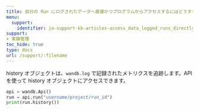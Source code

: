 ```yaml
---
title: 自分の Run にログされたデータへ直接かつプログラムからアクセスするにはどうすればよいですか？
menu:
  support:
    identifier: ja-support-kb-articles-access_data_logged_runs_directly_programmatically
support:
- 実験管理
toc_hide: true
type: docs
url: /support/:filename
---
```


history オブジェクトは、`wandb.log` で記録されたメトリクスを追跡します。API を使って history オブジェクトにアクセスできます。

```python
api = wandb.Api()
run = api.run("username/project/run_id")
print(run.history())
```